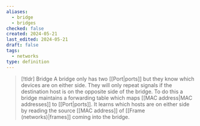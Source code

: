 ```yaml
---
aliases:
  - bridge
  - bridges
checked: false
created: 2024-05-21
last_edited: 2024-05-21
draft: false
tags:
  - networks
type: definition
---
```

>[!tldr] Bridge
>A bridge only has two [[Port|ports]] but they know which devices are on either side. They will only repeat signals if the destination host is on the opposite side of the bridge. 
>To do this a bridge maintains a forwarding table which maps [[MAC address|MAC addresses]] to [[Port|ports]]. It learns which hosts are on either side by reading the source [[MAC address]] of [[Frame (networks)|frames]] coming into the bridge.

